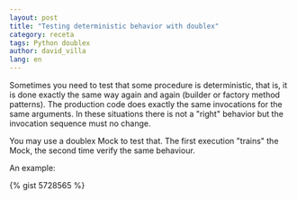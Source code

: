```yaml
---
layout: post
title: "Testing deterministic behavior with doublex"
category: receta
tags: Python doublex
author: david_villa
lang: en
---
```


Sometimes you need to test that some procedure is deterministic, that
is, it is done exactly the same way again and again (builder or
factory method patterns). The production code does exactly the same invocations for the same
arguments. In these situations there is not a "right" behavior but the invocation sequence must no change.

You may use a doublex Mock to test that. The first execution "trains" the
Mock, the second time verify the same behaviour.

<!--more-->

An example:

{% gist 5728565 %}
